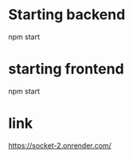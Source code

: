 # Starting backend
npm start

# starting frontend

npm start

# link
https://socket-2.onrender.com/


